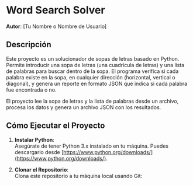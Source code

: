 # Word Search Solver

**Autor**: [Tu Nombre o Nombre de Usuario]

## Descripción

Este proyecto es un solucionador de sopas de letras basado en Python. Permite introducir una sopa de letras (una cuadrícula de letras) y una lista de palabras para buscar dentro de la sopa. El programa verifica si cada palabra existe en la sopa, en cualquier dirección (horizontal, vertical o diagonal), y genera un reporte en formato JSON que indica si cada palabra fue encontrada o no.

El proyecto lee la sopa de letras y la lista de palabras desde un archivo, procesa los datos y genera un archivo JSON con los resultados.

## Cómo Ejecutar el Proyecto

1. **Instalar Python**:  
   Asegúrate de tener Python 3.x instalado en tu máquina. Puedes descargarlo desde [https://www.python.org/downloads/](https://www.python.org/downloads/).

2. **Clonar el Repositorio**:  
   Clona este repositorio a tu máquina local usando Git:

